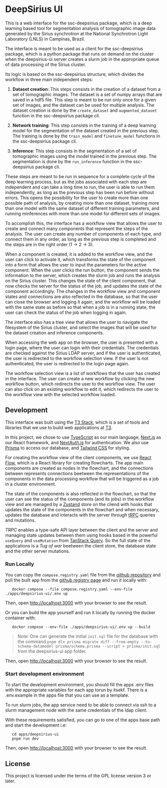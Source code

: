 # DeepSirius UI

This is a web interface for the ssc-deepsirius package, which is a deep learning based tool for segmentation analysis of tomographic image data generated by the Sirius synchrotron at the National Synchrotron Light Laboratory (LNLS) in Campinas, Brazil.

The interface is meant to be used as a client for the ssc-deepsirius package, which is a python package that runs on demand on the cluster when the deepsirius-ui server creates a slurm job in the appropriate queue of data processing of the Sirius cluster.

Its logic is based on the ssc-deepsirius structure, which divides the workflow in three main independent steps:

1. **Dataset creation**: This steps consists in the creation of a dataset from a set of tomographic images. The dataset is a set of numpy arrays that are saved in a hdf5 file. This step is meant to be run only once for a given set of images, and the dataset can be used for multiple analysis. The dataset creation is done by the `create_dataset` and `augmented_dataset` function in the ssc-deepsirius package cli.

2. **Network training**: This step consists in the training of a deep learning model for the segmentation of the dataset created in the previous step. The training is done by the `train_model` and `finetune_model` functions in the ssc-deepsirius package cli.

3. **Inference**: This step consists in the segmentation of a set of tomographic images using the model trained in the previous step. The segmentation is done by the `run_inference` function in the ssc-deepsirius package cli.

These steps are meant to be run in sequence for a complete cycle of the deep learning process, but as the jobs associated with each step are independent and can take a long time to run, the user is able to run them independently, as long as the previous step has been run before without errors. This opens the possibility for the user to create more than one possible path of analysis, by creating more than one dataset, training more than one model with the same dataset of different training parameters, and running minferences with more than one model for different sets of images.

To accomplish this, the interface has a workflow view that allows the user to create and connect many components that represent the steps of the analysis. The user can create any number of components of each type, and connect them in any order, as long as the previous step is completed and the steps are in the right order (1 -> 2 -> 3).

When a component is created, it is added to the workflow view, and the user can click to activate it, which transforms the state of the component into a form that allows the user to input the parameters for the active component. When the user clicks the run button, the component sends the information to the server, which creates the slurm job and runs the analysis on the Sirius cluster. This changes the state of the client component, that now checks the server for the status of the job, and updates the state of the component accordingly. The changes in the workflow view and component states and connections are also reflected in the database, so that the user can close the browser and logging it again, and the workflow will be loaded with the same state as before so that when a job is in a running state, the user can check the status of the job when logging in again.

The interface also has a tree view that allows the user to navigate the filesystem of the Sirius cluster, and select the images that will be used for the dataset creation and inference components.

When accessing the web app on the browser, the user is presented with a login page, where the user can login with their credentials. The credentials are checked against the Sirius LDAP server, and if the user is authenticated, the user is redirected to the workflow selection view. If the user is not authenticated, the user is redirected to the login page again.

The workflow selection view is a list of workflows that the user has created in the interface. The user can create a new workflow by clicking the new workflow button, which redirects the user to the workflow view. The user can also click on an existing workflow to edit it, which redirects the user to the workflow view with the selected workflow loaded.

## Development

This interface was built using the [T3 Stack](https://create.t3.gg/), which is a set of tools and libraries that we use to build web applications at [T3](https://t3.gg/).

In this project, we chose to use [TypeScript](https://www.typescriptlang.org/) as our main language, [Next.js](https://nextjs.org) as our React framework, and [NextAuth.js](https://next-auth.js.org) for authentication. We also use [Prisma](https://prisma.io) to access our database, and [Tailwind CSS](https://tailwindcss.com) for styling.

For creating the workflow view of the client components, we use [React Flow](https://reactflow.dev/), which is a React library for creating flowcharts. The app main components are created as nodes in the flowchart, and the connections between represents connections beetween the representations of the components in the data processing workflow that will be triggered as a job in a cluster environment.

The state of the components is also reflected in the flowchart, so that the user can see the status of the components (and its jobs) in the workflow view and are managed by a [Zustand](https://zustand-demo.pmnd.rs/) store on the cliend with hooks that updates the state of the components in the flowchart and when necessary, updates the database and interacts with the server through [tRPC](https://trpc.io) queries and mutations.

_TRPC_ enables a type-safe API layer between the client and the server and managing state updates between them using hooks based in the powerful `useQuery` and `useMutation` from [TanStack Query](https://tanstack.com/query/latest). So the full state of the applications is a _Tug of war_ beetween the client store, the database state and the other server mutations.

### Run Locally

You can copy the `compose.registry.yaml` file from the [github repository](https://github.com/cnpem/deepsirius-ui) and pull the built app from the [github registry page](https://github.com/cnpem/deepsirius-ui/pkgs/container/cnpem%2Fdeepsirius-ui) and run it locally with:

```shell
   docker compose --file compose.registry.yaml --env-file ./apps/deepsirius-ui/.env up
```

Then, open [http://localhost:3000](http://localhost:3000) with your browser to see the result.

Or you can build the app yourself and run it locally by running the docker container with:

```shell
   docker compose --env-file ./apps/deepsirius-ui/.env up --build
```

> Note: One can generate the initial `init.sql` file for the database with the command `pnpm dlx prisma migrate diff --from-empty --to-schema-datamodel prisma/schema.prisma --script > prisma/init.sql` from the deepsirius-ui app folder.

Then, open [http://localhost:3000](http://localhost:3000) with your browser to see the result.

### Start development environment

To start the development environment, you should fill the apps .env files with the appropriate variables for each app torun by itsekf. There is a .env.example in the apps file that you can use as a template.

To run slurm jobs, the app service need to be able to connect via ssh to a slurm management node with the same credentials of the ldap client.

With these requirements satisfied, you can go to one of the apps base path
and start the development i.e:

```shell
   cd apps/deepsirius-ui
   pnpm run dev
```

Then, open [http://localhost:3000](http://localhost:3000) with your browser to see the result.

## License

This project is licensed under the terms of the GPL license version 3 or later.
